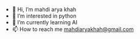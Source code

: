 - 👋 Hi, I’m mahdi arya khah
- 👀 I’m interested in python
- 🌱 I’m currently learning AI
- 📫 How to reach me mahdiaryakhah@gmail.com

<!---
mahdi8010/mahdi8010 is a ✨ special ✨ repository because its `README.md` (this file) appears on your GitHub profile.
You can click the Preview link to take a look at your changes.
--->
